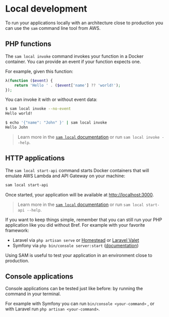 # Local development

To run your applications locally with an architecture close to production you can use the `sam` command line tool from AWS.

## PHP functions

The `sam local invoke` command invokes your function in a Docker container. You can provide an event if your function expects one.

For example, given this function:

```php
λ(function ($event) {
    return 'Hello ' . ($event['name'] ?? 'world!');
});
```

You can invoke it with or without event data:

```sh
$ sam local invoke --no-event
Hello world!

$ echo '{"name": "John" }' | sam local invoke
Hello John
```

> Learn more in the [`sam local` documentation](https://github.com/awslabs/aws-sam-cli/blob/develop/docs/usage.rst#invoke-functions-locally) or run `sam local invoke --help`.

## HTTP applications

The `sam local start-api` command starts Docker containers that will emulate AWS Lambda and API Gateway on your machine:

```sh
sam local start-api
```

Once started, your application will be available at [http://localhost:3000](http://localhost:3000/).

> Learn more in the [`sam local` documentation](https://github.com/awslabs/aws-sam-cli/blob/develop/docs/usage.rst#run-api-gateway-locally) or run `sam local start-api --help`.

If you want to keep things simple, remember that you can still run your PHP application like you did without Bref. For example with your favorite framework:

- Laravel via `php artisan serve` or [Homestead](https://laravel.com/docs/5.7/homestead) or [Laravel Valet](https://laravel.com/docs/5.7/valet)
- Symfony via `php bin/console server:start` ([documentation](https://symfony.com/doc/current/setup/built_in_web_server.html))

Using SAM is useful to test your application in an environment close to production.

## Console applications

Console applications can be tested just like before: by running the command in your terminal.

For example with Symfony you can run `bin/console <your-command>` , or with Laravel run `php artisan <your-command>`.
